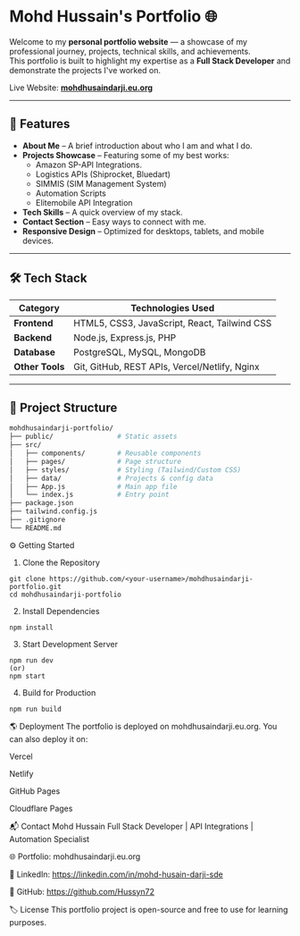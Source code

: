 # Mohd Hussain's Portfolio 🌐

Welcome to my **personal portfolio website** — a showcase of my professional journey, projects, technical skills, and achievements.  
This portfolio is built to highlight my expertise as a **Full Stack Developer** and demonstrate the projects I've worked on.

Live Website: **[mohdhusaindarji.eu.org](http://mohdhusaindarji.eu.org)**

--- 

## 🚀 Features

- **About Me** – A brief introduction about who I am and what I do.
- **Projects Showcase** – Featuring some of my best works:
    - Amazon SP-API Integrations.  
    - Logistics APIs (Shiprocket, Bluedart)
    - SIMMIS (SIM Management System)
    - Automation Scripts
    - Elitemobile API Integration
- **Tech Skills** – A quick overview of my stack.
- **Contact Section** – Easy ways to connect with me.
- **Responsive Design** – Optimized for desktops, tablets, and mobile devices.

---

## 🛠 Tech Stack

| **Category**    | **Technologies Used**          |
|---------------|---------------------------------|
| **Frontend** | HTML5, CSS3, JavaScript, React, Tailwind CSS |
| **Backend**  | Node.js, Express.js, PHP |
| **Database** | PostgreSQL, MySQL, MongoDB |
| **Other Tools** | Git, GitHub, REST APIs, Vercel/Netlify, Nginx |

---

## 📂 Project Structure

```bash
mohdhusaindarji-portfolio/
├── public/                # Static assets
├── src/
│   ├── components/        # Reusable components
│   ├── pages/             # Page structure
│   ├── styles/            # Styling (Tailwind/Custom CSS)
│   ├── data/              # Projects & config data
│   ├── App.js             # Main app file
│   └── index.js           # Entry point
├── package.json
├── tailwind.config.js
├── .gitignore
└── README.md
```

⚙️ Getting Started
1. Clone the Repository
```
git clone https://github.com/<your-username>/mohdhusaindarji-portfolio.git
cd mohdhusaindarji-portfolio
```

2. Install Dependencies
```
npm install
```

3. Start Development Server
```
npm run dev
(or)
npm start
```

4. Build for Production
```
npm run build
```

🌎 Deployment
The portfolio is deployed on mohdhusaindarji.eu.org.
You can also deploy it on:

Vercel

Netlify

GitHub Pages

Cloudflare Pages

📬 Contact
Mohd Hussain
Full Stack Developer | API Integrations | Automation Specialist

🌐 Portfolio: mohdhusaindarji.eu.org

💼 LinkedIn: https://linkedin.com/in/mohd-husain-darji-sde

🐙 GitHub: https://github.com/Hussyn72

🏷️ License
This portfolio project is open-source and free to use for learning purposes.
